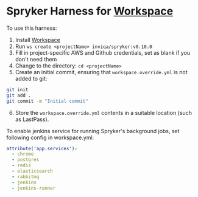 # Spryker Harness for [Workspace]

To use this harness:

1. Install [Workspace]
2. Run `ws create <projectName> inviqa/spryker:v0.10.0`
3. Fill in project-specific AWS and Github credentials, set as blank if you don't need them
4. Change to the <projectName> directory: `cd <projectName>`
5. Create an initial commit, ensuring that `workspace.override.yml` is not added to git:
```bash
git init
git add .
git commit -m "Initial commit"
```
6. Store the `workspace.override.yml` contents in a suitable location (such as LastPass).

To enable jenkins service for running Spryker's background jobs, set following config in workspace.yml:
```yaml
attribute('app.services'):
  - chrome
  - postgres
  - redis
  - elasticsearch
  - rabbitmq
  - jenkins
  - jenkins-runner
``` 

[Workspace]: https://github.com/my127/workspace
